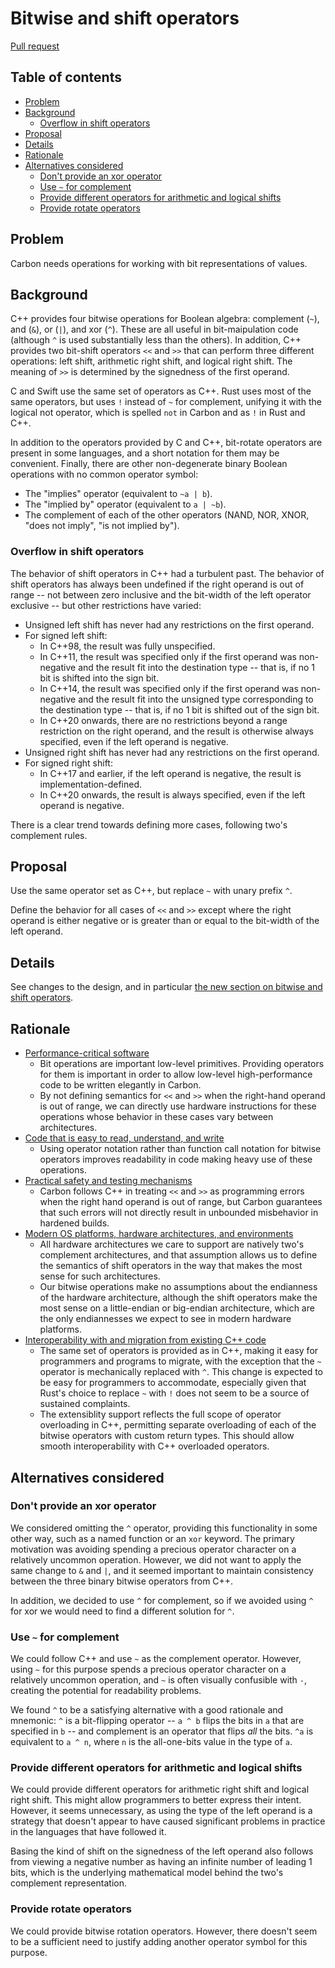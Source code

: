 # Bitwise and shift operators

<!--
Part of the Carbon Language project, under the Apache License v2.0 with LLVM
Exceptions. See /LICENSE for license information.
SPDX-License-Identifier: Apache-2.0 WITH LLVM-exception
-->

[Pull request](https://github.com/carbon-language/carbon-lang/pull/1191)

<!-- toc -->

## Table of contents

-   [Problem](#problem)
-   [Background](#background)
    -   [Overflow in shift operators](#overflow-in-shift-operators)
-   [Proposal](#proposal)
-   [Details](#details)
-   [Rationale](#rationale)
-   [Alternatives considered](#alternatives-considered)
    -   [Don't provide an xor operator](#dont-provide-an-xor-operator)
    -   [Use `~` for complement](#use--for-complement)
    -   [Provide different operators for arithmetic and logical shifts](#provide-different-operators-for-arithmetic-and-logical-shifts)
    -   [Provide rotate operators](#provide-rotate-operators)

<!-- tocstop -->

## Problem

Carbon needs operations for working with bit representations of values.

## Background

C++ provides four bitwise operations for Boolean algebra: complement (`~`), and
(`&`), or (`|`), and xor (`^`). These are all useful in bit-maipulation code
(although `^` is used substantially less than the others). In addition, C++
provides two bit-shift operators `<<` and `>>` that can perform three different
operations: left shift, arithmetic right shift, and logical right shift. The
meaning of `>>` is determined by the signedness of the first operand.

C and Swift use the same set of operators as C++. Rust uses most of the same
operators, but uses `!` instead of `~` for complement, unifying it with the
logical not operator, which is spelled `not` in Carbon and as `!` in Rust and
C++.

In addition to the operators provided by C and C++, bit-rotate operators are
present in some languages, and a short notation for them may be convenient.
Finally, there are other non-degenerate binary Boolean operations with no common
operator symbol:

-   The "implies" operator (equivalent to `~a | b`).
-   The "implied by" operator (equivalent to `a | ~b`).
-   The complement of each of the other operators (NAND, NOR, XNOR, "does not
    imply", "is not implied by").

### Overflow in shift operators

The behavior of shift operators in C++ had a turbulent past. The behavior of
shift operators has always been undefined if the right operand is out of range
-- not between zero inclusive and the bit-width of the left operator exclusive
-- but other restrictions have varied:

-   Unsigned left shift has never had any restrictions on the first operand.
-   For signed left shift:
    -   In C++98, the result was fully unspecified.
    -   In C++11, the result was specified only if the first operand was
        non-negative and the result fit into the destination type -- that is, if
        no 1 bit is shifted into the sign bit.
    -   In C++14, the result was specified only if the first operand was
        non-negative and the result fit into the unsigned type corresponding to
        the destination type -- that is, if no 1 bit is shifted out of the sign
        bit.
    -   In C++20 onwards, there are no restrictions beyond a range restriction
        on the right operand, and the result is otherwise always specified, even
        if the left operand is negative.
-   Unsigned right shift has never had any restrictions on the first operand.
-   For signed right shift:
    -   In C++17 and earlier, if the left operand is negative, the result is
        implementation-defined.
    -   In C++20 onwards, the result is always specified, even if the left
        operand is negative.

There is a clear trend towards defining more cases, following two's complement
rules.

## Proposal

Use the same operator set as C++, but replace `~` with unary prefix `^`.

Define the behavior for all cases of `<<` and `>>` except where the right
operand is either negative or is greater than or equal to the bit-width of the
left operand.

## Details

See changes to the design, and in particular
[the new section on bitwise and shift operators](/docs/design/expressions/bitwise.md).

## Rationale

-   [Performance-critical software](/docs/project/goals.md#performance-critical-software)
    -   Bit operations are important low-level primitives. Providing operators
        for them is important in order to allow low-level high-performance code
        to be written elegantly in Carbon.
    -   By not defining semantics for `<<` and `>>` when the right-hand operand
        is out of range, we can directly use hardware instructions for these
        operations whose behavior in these cases vary between architectures.
-   [Code that is easy to read, understand, and write](/docs/project/goals.md#code-that-is-easy-to-read-understand-and-write)
    -   Using operator notation rather than function call notation for bitwise
        operators improves readability in code making heavy use of these
        operations.
-   [Practical safety and testing mechanisms](/docs/project/goals.md#practical-safety-and-testing-mechanisms)
    -   Carbon follows C++ in treating `<<` and `>>` as programming errors when
        the right hand operand is out of range, but Carbon guarantees that such
        errors will not directly result in unbounded misbehavior in hardened
        builds.
-   [Modern OS platforms, hardware architectures, and environments](/docs/project/goals.md#modern-os-platforms-hardware-architectures-and-environments)
    -   All hardware architectures we care to support are natively two's
        complement architectures, and that assumption allows us to define the
        semantics of shift operators in the way that makes the most sense for
        such architectures.
    -   Our bitwise operations make no assumptions about the endianness of the
        hardware architecture, although the shift operators make the most sense
        on a little-endian or big-endian architecture, which are the only
        endiannesses we expect to see in modern hardware platforms.
-   [Interoperability with and migration from existing C++ code](/docs/project/goals.md#interoperability-with-and-migration-from-existing-c-code)
    -   The same set of operators is provided as in C++, making it easy for
        programmers and programs to migrate, with the exception that the `~`
        operator is mechanically replaced with `^`. This change is expected to
        be easy for programmers to accommodate, especially given that Rust's
        choice to replace `~` with `!` does not seem to be a source of sustained
        complaints.
    -   The extensiblity support reflects the full scope of operator overloading
        in C++, permitting separate overloading of each of the bitwise operators
        with custom return types. This should allow smooth interoperability with
        C++ overloaded operators.

## Alternatives considered

### Don't provide an xor operator

We considered omitting the `^` operator, providing this functionality in some
other way, such as a named function or an `xor` keyword. The primary motivation
was avoiding spending a precious operator character on a relatively uncommon
operation. However, we did not want to apply the same change to `&` and `|`, and
it seemed important to maintain consistency between the three binary bitwise
operators from C++.

In addition, we decided to use `^` for complement, so if we avoided using `^`
for xor we would need to find a different solution for `^`.

### Use `~` for complement

We could follow C++ and use `~` as the complement operator. However, using `~`
for this purpose spends a precious operator character on a relatively uncommon
operation, and `~` is often visually confusible with `-`, creating the potential
for readability problems.

We found `^` to be a satisfying alternative with a good rationale and mnemonic:
`^` is a bit-flipping operator -- `a ^ b` flips the bits in `a` that are
specified in `b` -- and complement is an operator that flips _all_ the bits.
`^a` is equivalent to `a ^ n`, where `n` is the all-one-bits value in the type
of `a`.

### Provide different operators for arithmetic and logical shifts

We could provide different operators for arithmetic right shift and logical
right shift. This might allow programmers to better express their intent.
However, it seems unnecessary, as using the type of the left operand is a
strategy that doesn't appear to have caused significant problems in practice in
the languages that have followed it.

Basing the kind of shift on the signedness of the left operand also follows from
viewing a negative number as having an infinite number of leading 1 bits, which
is the underlying mathematical model behind the two's complement representation.

### Provide rotate operators

We could provide bitwise rotation operators. However, there doesn't seem to be a
sufficient need to justify adding another operator symbol for this purpose.
